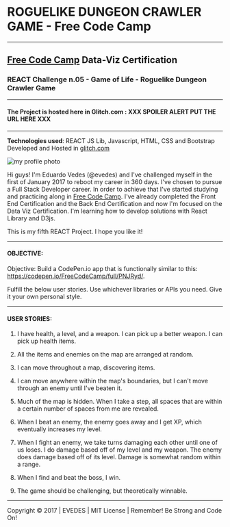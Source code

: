 # ROGUELIKE DUNGEON CRAWLER GAME - Free Code Camp 
-----------------------------------------------------------------------------------
## [Free Code Camp](http://www.freecodecamp.org) Data-Viz Certification
### REACT Challenge n.05 - Game of Life - Roguelike Dungeon Crawler Game
-----------------------------------------------------------------------------------

#### The Project is hosted here in Glitch.com : XXX SPOILER ALERT PUT THE URL HERE XXX 

-----------------------------------------------------------------------------------
__Technologies used__:
REACT JS Lib, Javascript, HTML, CSS and Bootstrap
Developed and Hosted in [glitch.com](https://www.glitch.com)


![my profile photo](http://res.cloudinary.com/evedes/image/upload/c_scale,w_150/v1483576770/PROFILE_PIC_e9crwf.jpg)

Hi guys! I'm Eduardo Vedes (@evedes) and I've challenged myself in the first of January 2017 to reboot my career in 360 days. I've chosen to pursue a Full Stack Developer career. In order to achieve that I've started studying and practicing along in [Free Code Camp](http://www.freecodecamp.com). I've already completed the Front End Certification and the Back End Certification and now I'm focused on the Data Viz Certification. I'm learning how to develop solutions with React Library and D3js.

This is my fifth REACT Project. I hope you like it!

-----------------------------------------------------------------------------------
#### OBJECTIVE:

Objective: Build a CodePen.io app that is functionally similar to this: https://codepen.io/FreeCodeCamp/full/PNJRyd/.

Fulfill the below user stories. Use whichever libraries or APIs you need. Give it your own personal style.

-----------------------------------------------------------------------------------
#### USER STORIES:

1. I have health, a level, and a weapon. I can pick up a better weapon. I can pick up health items.

2. All the items and enemies on the map are arranged at random.

3. I can move throughout a map, discovering items.

4. I can move anywhere within the map's boundaries, but I can't move through an enemy until I've beaten it.

5. Much of the map is hidden. When I take a step, all spaces that are within a certain number of spaces from me are revealed.

6. When I beat an enemy, the enemy goes away and I get XP, which eventually increases my level.

7. When I fight an enemy, we take turns damaging each other until one of us loses. I do damage based off of my level and my weapon. The enemy does damage based off of its level. Damage is somewhat random within a range.

8. When I find and beat the boss, I win.

9. The game should be challenging, but theoretically winnable.

------------------------------------------------------------------------------------
Copyright &copy; 2017 | EVEDES | MIT License | Remember! Be Strong and Code On!
